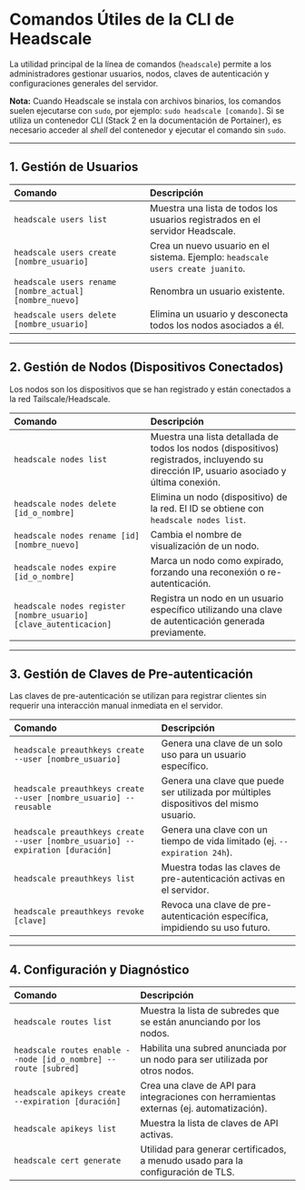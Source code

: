 
# Comandos Útiles de la CLI de Headscale

La utilidad principal de la línea de comandos (`headscale`) permite a los administradores gestionar usuarios, nodos, claves de autenticación y configuraciones generales del servidor.

**Nota:** Cuando Headscale se instala con archivos binarios, los comandos suelen ejecutarse con `sudo`, por ejemplo: `sudo headscale [comando]`. Si se utiliza un contenedor CLI (Stack 2 en la documentación de Portainer), es necesario acceder al *shell* del contenedor y ejecutar el comando sin `sudo`.

---

## 1. Gestión de Usuarios

| Comando | Descripción |
| :--- | :--- |
| `headscale users list` | Muestra una lista de todos los usuarios registrados en el servidor Headscale. |
| `headscale users create [nombre_usuario]` | Crea un nuevo usuario en el sistema. Ejemplo: `headscale users create juanito`. |
| `headscale users rename [nombre_actual] [nombre_nuevo]` | Renombra un usuario existente. |
| `headscale users delete [nombre_usuario]` | Elimina un usuario y desconecta todos los nodos asociados a él. |

---

## 2. Gestión de Nodos (Dispositivos Conectados)

Los nodos son los dispositivos que se han registrado y están conectados a la red Tailscale/Headscale.

| Comando | Descripción |
| :--- | :--- |
| `headscale nodes list` | Muestra una lista detallada de todos los nodos (dispositivos) registrados, incluyendo su dirección IP, usuario asociado y última conexión. |
| `headscale nodes delete [id_o_nombre]` | Elimina un nodo (dispositivo) de la red. El ID se obtiene con `headscale nodes list`. |
| `headscale nodes rename [id] [nombre_nuevo]` | Cambia el nombre de visualización de un nodo. |
| `headscale nodes expire [id_o_nombre]` | Marca un nodo como expirado, forzando una reconexión o re-autenticación. |
| `headscale nodes register [nombre_usuario] [clave_autenticacion]` | Registra un nodo en un usuario específico utilizando una clave de autenticación generada previamente. |

---

## 3. Gestión de Claves de Pre-autenticación

Las claves de pre-autenticación se utilizan para registrar clientes sin requerir una interacción manual inmediata en el servidor.

| Comando | Descripción |
| :--- | :--- |
| `headscale preauthkeys create --user [nombre_usuario]` | Genera una clave de un solo uso para un usuario específico. |
| `headscale preauthkeys create --user [nombre_usuario] --reusable` | Genera una clave que puede ser utilizada por múltiples dispositivos del mismo usuario. |
| `headscale preauthkeys create --user [nombre_usuario] --expiration [duración]` | Genera una clave con un tiempo de vida limitado (ej. `--expiration 24h`). |
| `headscale preauthkeys list` | Muestra todas las claves de pre-autenticación activas en el servidor. |
| `headscale preauthkeys revoke [clave]` | Revoca una clave de pre-autenticación específica, impidiendo su uso futuro. |

---

## 4. Configuración y Diagnóstico

| Comando | Descripción |
| :--- | :--- |
| `headscale routes list` | Muestra la lista de subredes que se están anunciando por los nodos. |
| `headscale routes enable --node [id_o_nombre] --route [subred]` | Habilita una subred anunciada por un nodo para ser utilizada por otros nodos. |
| `headscale apikeys create --expiration [duración]` | Crea una clave de API para integraciones con herramientas externas (ej. automatización). |
| `headscale apikeys list` | Muestra la lista de claves de API activas. |
| `headscale cert generate` | Utilidad para generar certificados, a menudo usado para la configuración de TLS. |